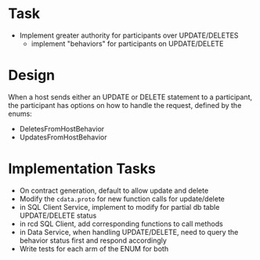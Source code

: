 # Task
- Implement greater authority for participants over UPDATE/DELETES
    - implement "behaviors" for participants on UPDATE/DELETE

# Design
When a host sends either an UPDATE or DELETE statement to a participant, the participant has options on how to handle the request, defined by the enums:

- DeletesFromHostBehavior
- UpdatesFromHostBehavior

# Implementation Tasks
- On contract generation, default to allow update and delete
- Modify the `cdata.proto` for new function calls for update/delete
- in SQL Client Service, implement to modify for partial db table UPDATE/DELETE  status
- in rcd SQL Client, add corresponding functions to call methods
- in Data Service, when handling UPDATE/DELETE, need to query the behavior status first and respond accordingly
- Write tests for each arm of the ENUM for both



